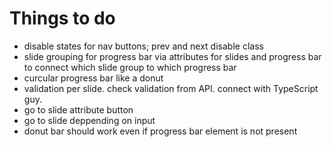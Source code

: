 # Things to do

-   disable states for nav buttons; prev and next disable class
-   slide grouping for progress bar via attributes for slides and progress bar to connect which slide group to which progress bar
-   curcular progress bar like a donut
-   validation per slide. check validation from API. connect with TypeScript guy.
-   go to slide attribute button
-   go to slide deppending on input
-   donut bar should work even if progress bar element is not present
